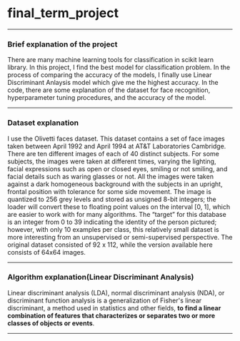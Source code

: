 # final_term_project
-----
### Brief explanation of the project
There are many machine learning tools for classification in scikit learn library. In this project, I find the best model for classification problem. In the process of comparing the accuracy of the models, I finally use Linear Discriminant Anlaysis model which give me the highest accuracy. In the code, there are some explanation of the dataset for face recognition, hyperparameter tuning procedures, and the accuracy of the model.

-----
### Dataset explanation
I use the Olivetti faces dataset. This dataset contains a set of face images taken between April 1992 and April 1994 at AT&T Laboratories Cambridge. There are ten different images of each of 40 distinct subjects. For some subjects, the images were taken at different times, varying the lighting, facial expressions such as open or closed eyes, smiling or not smiling, and facial details such as waring glasses or not. All the images were taken against a dark homogeneous background with the subjects in an upright, frontal position with tolerance for some side movement. The image is quantized to 256 grey levels and stored as unsigned 8-bit integers; the loader will convert these to floating point values on the interval [0, 1], which are easier to work with for many algorithms. The “target” for this database is an integer from 0 to 39 indicating the identity of the person pictured; however, with only 10 examples per class, this relatively small dataset is more interesting from an unsupervised or semi-supervised perspective. The original dataset consisted of 92 x 112, while the version available here consists of 64x64 images.

-----
### Algorithm explanation(Linear Discriminant Analysis)
Linear discriminant analysis (LDA), normal discriminant analysis (NDA), or discriminant function analysis is a generalization of Fisher's linear discriminant, a method used in statistics and other fields, **to find a linear combination of features that characterizes or separates two or more classes of objects or events**.

-----
